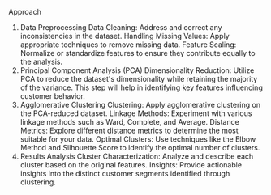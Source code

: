 Approach
1. Data Preprocessing
Data Cleaning: Address and correct any inconsistencies in the dataset.
Handling Missing Values: Apply appropriate techniques to  remove missing data.
Feature Scaling: Normalize or standardize features to ensure they contribute equally to the analysis.
2. Principal Component Analysis (PCA)
Dimensionality Reduction: Utilize PCA to reduce the dataset's dimensionality while retaining the majority of the variance. This step will help in identifying key features influencing customer behavior.
3. Agglomerative Clustering
Clustering: Apply agglomerative clustering on the PCA-reduced dataset.
Linkage Methods: Experiment with various linkage methods such as Ward, Complete, and Average.
Distance Metrics: Explore different distance metrics to determine the most suitable for your data.
Optimal Clusters: Use techniques like the Elbow Method and Silhouette Score to identify the optimal number of clusters.
4. Results Analysis
Cluster Characterization: Analyze and describe each cluster based on the original features.
Insights: Provide actionable insights into the distinct customer segments identified through clustering.
